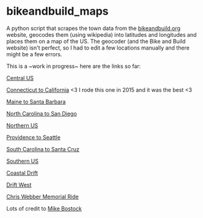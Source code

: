 # bikeandbuild_maps

A python script that scrapes the town data from the [bikeandbuild.org](http://bikeandbuild.org/routes-archive/) website, geocodes them (using wikipedia) into latitudes and longitudes and places them on a map of the US. The geocoder (and the Bike and Build website) isn't perfect, so I had to edit a few locations manually and there might be a few errors.

This is a ~work in progress~ here are the links so far:

[Central US](http://jbirms.github.io/bikeandbuild_maps/cus/)

[Connecticut to California](http://jbirms.github.io/bikeandbuild_maps/c2c/) <3 I rode this one in 2015 and it was the best <3

[Maine to Santa Barbara](http://jbirms.github.io/bikeandbuild_maps/me2sb/)

[North Carolina to San Diego](http://jbirms.github.io/bikeandbuild_maps/nc2sd/)

[Northern US](http://jbirms.github.io/bikeandbuild_maps/nus/)

[Providence to Seattle](http://jbirms.github.io/bikeandbuild_maps/p2s/)

[South Carolina to Santa Cruz](http://jbirms.github.io/bikeandbuild_maps/sc2sc/)

[Southern US](http://jbirms.github.io/bikeandbuild_maps/sus/)


[Coastal Drift](http://jbirms.github.io/bikeandbuild_maps/cd/)

[Drift West](http://jbirms.github.io/bikeandbuild_maps/dw/)

[Chris Webber Memorial Ride](http://jbirms.github.io/bikeandbuild_maps/cwm/)


Lots of credit to [Mike Bostock](http://bl.ocks.org/mbostock/899711)
